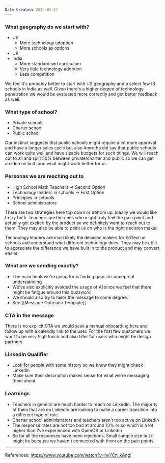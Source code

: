 ```yaml
---
Date Created: 2024-05-27
---
```

### What geography do we start with?

- US
	- More technology adoption
	- More schools as options
- UK
- India
	- More standardised curriculum
	- Very little technology adoption
	- Less competition

We feel it's probably better to start with US geography and a select few IB schools in India as well. Given there's a higher degree of technology penetration we would be evaluated more correctly and get better feedback as well. 

### What type of school?

- Private schools
- Charter school
- Public school

Our instinct suggests that public schools might require a lot more approval and have a longer sales cycle but also Amrutha did say that public schools can work quite well and have sizable budgets for such things. We will reach out to all and split 50% between private/charter and public so we can get an idea on both and what might work better for us. 

### Personas we are reaching out to

- High School Math Teachers -> Second Option
- Technology leaders in schools -> First Option
- Principles in schools
- School administrators

There are two strategies here top down or bottom up. Ideally we would like to try both. Teachers are the ones who might truly feel the pain point and actually get excited by the product so we definitely want to reach out to them. They may also be able to point us on who is the right decision maker. 

Technology leaders are most likely the decision makers for EdTech in schools and understand what different technology does. They may be able to appreciate the difference we have built in to the product and may convert easier. 

### What are we sending exactly?

- The main hook we're going for is finding gaps in conceptual understanding 
- We've also explicitly avoided the usage of AI since we feel that there might be fatigue around this buzzword
- We should also try to tailor the message to some degree. 
- See [[Message Outreach Template]]

### CTA in the message

There is no explicit CTA we would seek a manual onboarding here and follow up with a calendly link to the user. For the first few customers we want to be very high touch and also filter for users who might be design partners.

### LinkedIn Qualifier

- Look for people with some history so we know they might check LinkedIn
- Make sure their description makes sense for what we're messaging them about

### Learnings

- Teachers in general are much harder to reach on LinkedIn. The majority of them that are on LinkedIn are looking to make a career transition into a different type of role. 
- Charter school administrators and teachers aren't too active on LinkedIn
- The response rates are not too bad at around 10% or so which is a lot higher than I've experienced with OpenOS or LinkedIn
- So far all the responses have been rejections. Small sample size but it might be because we haven't connected with them on the pain points. 


------
References: https://www.youtube.com/watch?v=hyYCn_kAngI
